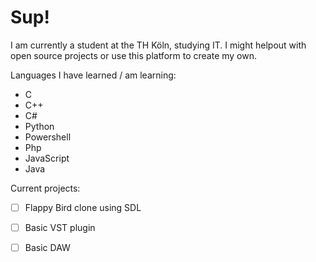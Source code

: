 # Sup!

I am currently a student at the TH Köln, studying IT.
I might helpout with open source projects or use this platform to create my own.

Languages I have learned / am learning:
- C
- C++
- C#
- Python
- Powershell
- Php
- JavaScript
- Java

Current projects:
- [ ] Flappy Bird clone using SDL
- [ ] Basic VST plugin 
- [ ] Basic DAW





<!--
**Salzaufsauge/Salzaufsauge** is a ✨ _special_ ✨ repository because its `README.md` (this file) appears on your GitHub profile.

Here are some ideas to get you started:

- 🔭 I’m currently working on ...
- 🌱 I’m currently learning ...
- 👯 I’m looking to collaborate on ...
- 🤔 I’m looking for help with ...
- 💬 Ask me about ...
- 📫 How to reach me: ...
- 😄 Pronouns: ...
- ⚡ Fun fact: ...
-->

